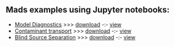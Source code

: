 ## Mads examples using Jupyter notebooks:

- [Model Diagnostics](model_diagnostics.html) >>> [download](model_diagnostics.ipynb) -:- [view](https://github.com/madsjulia/Mads.jl/blob/master/notebooks/model_diagnostics/model_diagnostics.ipynb)
- [Contaminant transport](contamination.html) >>> [download](contamination.ipynb) -:- [view](https://github.com/madsjulia/Mads.jl/blob/master/notebooks/contamination/contamination.ipynb)
- [Blind Source Separation](blind_source_separation.html) >>> [download](blind_source_separation.ipynb) -:- [view](https://github.com/madsjulia/Mads.jl/blob/master/notebooks/blind_source_separation/blind_source_separation.ipynb)